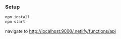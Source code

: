 ### Setup

```bash
npm install
npm start
```

navigate to [http://localhost:9000/.netlify/functions/api](http://localhost:9000/.netlify/functions/api)